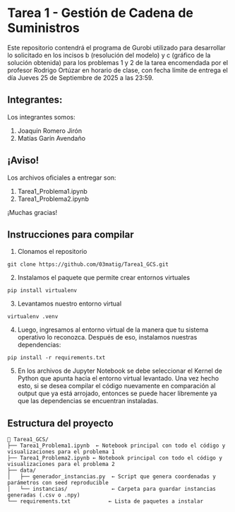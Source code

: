 # Tarea 1 - Gestión de Cadena de Suministros

Este repositorio contendrá el programa de Gurobi utilizado para desarrollar lo solicitado en los incisos b (resolución del modelo) y c (gráfico de la solución obtenida) para los problemas 1 y 2 de la tarea encomendada por el profesor Rodrigo Ortúzar en horario de clase, con fecha límite de entrega el día Jueves 25 de Septiembre de 2025 a las 23:59.

## Integrantes:

Los integrantes somos:
1. Joaquín Romero Jirón
2. Matías Garín Avendaño

## ¡Aviso!

Los archivos oficiales a entregar son:
1. Tarea1_Problema1.ipynb
2. Tarea1_Problema2.ipynb

¡Muchas gracias!

## Instrucciones para compilar
1. Clonamos el repositorio
```
git clone https://github.com/03matig/Tarea1_GCS.git
```
2. Instalamos el paquete que permite crear entornos virtuales
```
pip install virtualenv
```
3. Levantamos nuestro entorno virtual
```
virtualenv .venv
```
4. Luego, ingresamos al entorno virtual de la manera que tu sistema operativo lo reconozca. Después de eso, instalamos nuestras dependencias:

```
pip install -r requirements.txt
```
5. En los archivos de Jupyter Notebook se debe seleccionar el Kernel de Python que apunta hacia el entorno virtual levantado. Una vez hecho esto, si se desea compilar el código nuevamente en comparación al output que ya está arrojado, entonces se puede hacer libremente ya que las dependencias se encuentran instaladas.


## Estructura del proyecto
```
📁 Tarea1_GCS/
├── Tarea1_Problema1.ipynb  ← Notebook principal con todo el código y visualizaciones para el problema 1
├── Tarea1_Problema2.ipynb ← Notebook principal con todo el código y visualizaciones para el problema 2
├── data/
│   ├── generador_instancias.py  ← Script que genera coordenadas y parámetros con seed reproducible
│   └── instancias/              ← Carpeta para guardar instancias generadas (.csv o .npy)
└── requirements.txt            ← Lista de paquetes a instalar